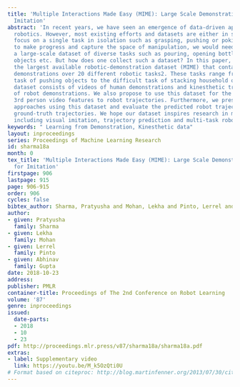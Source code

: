 ```yaml
---
title: 'Multiple Interactions Made Easy (MIME): Large Scale Demonstrations Data for
  Imitation'
abstract: 'In recent years, we have seen an emergence of data-driven approaches in
  robotics. However, most existing efforts and datasets are either in simulation or
  focus on a single task in isolation such as grasping, pushing or poking. In order
  to make progress and capture the space of manipulation, we would need to collect
  a large-scale dataset of diverse tasks such as pouring, opening bottles, stacking
  objects etc. But how does one collect such a dataset? In this paper, we present
  the largest available robotic-demonstration dataset (MIME) that contains 8260 human-robot
  demonstrations over 20 different robotic tasks2. These tasks range from the simple
  task of pushing objects to the difficult task of stacking household objects. Our
  dataset consists of videos of human demonstrations and kinesthetic trajectories
  of robot demonstrations. We also propose to use this dataset for the task of mapping
  3rd person video features to robot trajectories. Furthermore, we present two different
  approaches using this dataset and evaluate the predicted robot trajectories against
  ground-truth trajectories. We hope our dataset inspires research in multiple areas
  including visual imitation, trajectory prediction and multi-task robotic learning. '
keywords: " Learning from Demonstration, Kinesthetic data"
layout: inproceedings
series: Proceedings of Machine Learning Research
id: sharma18a
month: 0
tex_title: 'Multiple Interactions Made Easy (MIME): Large Scale Demonstrations Data
  for Imitation'
firstpage: 906
lastpage: 915
page: 906-915
order: 906
cycles: false
bibtex_author: Sharma, Pratyusha and Mohan, Lekha and Pinto, Lerrel and Gupta, Abhinav
author:
- given: Pratyusha
  family: Sharma
- given: Lekha
  family: Mohan
- given: Lerrel
  family: Pinto
- given: Abhinav
  family: Gupta
date: 2018-10-23
address: 
publisher: PMLR
container-title: Proceedings of The 2nd Conference on Robot Learning
volume: '87'
genre: inproceedings
issued:
  date-parts:
  - 2018
  - 10
  - 23
pdf: http://proceedings.mlr.press/v87/sharma18a/sharma18a.pdf
extras:
- label: Supplementary video
  link: https://youtu.be/M_k5OzQti0U
# Format based on citeproc: http://blog.martinfenner.org/2013/07/30/citeproc-yaml-for-bibliographies/
---
```


